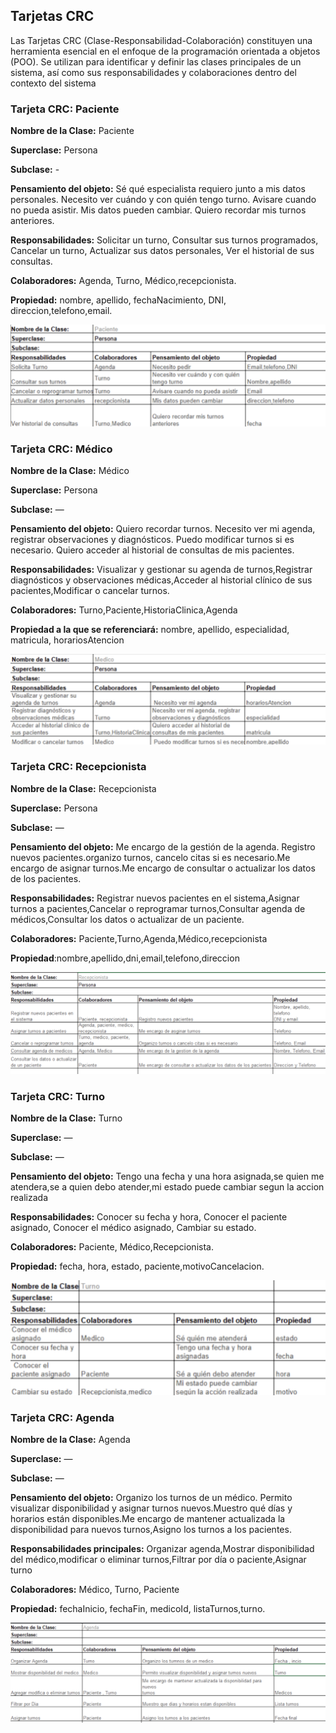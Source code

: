 ## Tarjetas CRC
Las Tarjetas CRC (Clase-Responsabilidad-Colaboración) constituyen una
herramienta esencial en el enfoque de la programación orientada a objetos (POO). Se
utilizan para identificar y definir las clases principales de un sistema, así como sus
responsabilidades y colaboraciones dentro del contexto del sistema

### Tarjeta CRC: Paciente

**Nombre de la Clase:** Paciente

**Superclase:** Persona

**Subclase:** -

**Pensamiento del objeto:** Sé qué especialista requiero junto a mis datos personales. Necesito ver cuándo y con quién tengo turno. Avisare cuando no pueda asistir. Mis datos pueden cambiar.
Quiero recordar mis turnos anteriores.

**Responsabilidades:** Solicitar un turno, Consultar sus turnos programados, Cancelar un turno, Actualizar sus datos personales, Ver el historial de sus consultas.

**Colaboradores:** Agenda, Turno, Médico,recepcionista.

**Propiedad:** nombre, apellido, fechaNacimiento, DNI, direccion,telefono,email.

![Captura de pantalla](pacienteCRC.png)


### Tarjeta CRC: Médico

**Nombre de la Clase:** Médico

**Superclase:** Persona

**Subclase:** —

**Pensamiento del objeto:** Quiero recordar turnos. Necesito ver mi agenda, registrar observaciones y diagnósticos. Puedo modificar turnos si es necesario. Quiero acceder al historial de consultas de mis pacientes.

**Responsabilidades:** Visualizar y gestionar su agenda de turnos,Registrar diagnósticos y observaciones médicas,Acceder al historial clínico de sus pacientes,Modificar o cancelar turnos.

**Colaboradores:** Turno,Paciente,HistoriaClinica,Agenda

**Propiedad a la que se referenciará:**
nombre, apellido, especialidad, matricula, horariosAtencion


![Captura de pantalla](medicoCRC.png)



### Tarjeta CRC: Recepcionista

**Nombre de la Clase:** Recepcionista

**Superclase:** Persona

**Subclase:** —

**Pensamiento del objeto:**
Me encargo de la gestión de la agenda. Registro nuevos pacientes.organizo turnos, cancelo citas si es necesario.Me encargo de asignar turnos.Me encargo de consultar o actualizar los datos de los pacientes.

**Responsabilidades:** Registrar nuevos pacientes en el sistema,Asignar turnos a pacientes,Cancelar o reprogramar turnos,Consultar agenda de médicos,Consultar los datos o actualizar de un paciente.


**Colaboradores:** Paciente,Turno,Agenda,Médico,recepcionista

**Propiedad**:nombre,apellido,dni,email,telefono,direccion

![Captura de pantalla](recepcionistaCRC.png)



### Tarjeta CRC: Turno

**Nombre de la Clase:** Turno

**Superclase:** —

**Subclase:** —

**Pensamiento del objeto:** Tengo una fecha y una hora asignada,se quien me atendera,se a quien debo atender,mi estado puede cambiar segun la accion realizada

**Responsabilidades:** Conocer su fecha y hora, Conocer el paciente asignado, Conocer el médico asignado, Cambiar su estado.

**Colaboradores:** Paciente, Médico,Recepcionista.

**Propiedad:** fecha, hora, estado, paciente,motivoCancelacion.


![Captura de pantalla](turnoCRC.png)

### Tarjeta CRC: Agenda

**Nombre de la Clase:** Agenda

**Superclase:** —

**Subclase:** —

**Pensamiento del objeto:** Organizo los turnos de un médico. Permito visualizar disponibilidad y asignar turnos nuevos.Muestro qué días y horarios están disponibles.Me encargo de mantener actualizada la disponibilidad para nuevos turnos,Asigno los turnos a los pacientes.

**Responsabilidades principales:** Organizar agenda,Mostrar disponibilidad del médico,modificar o eliminar turnos,Filtrar por día o paciente,Asignar turno

**Colaboradores:** Médico, Turno, Paciente

**Propiedad:** fechaInicio, fechaFin, medicoId, listaTurnos,turno.


![Captura de pantalla](agendaCRC.png)



